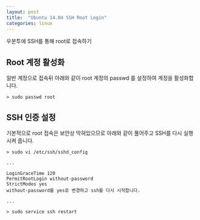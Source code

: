 ```yaml
---
layout: post
title:  "Ubuntu 14.04 SSH Root Login"
categories: linux
---
```


우분투에 SSH를 통해 root로 접속하기

## Root 계정 활성화
일반 계정으로 접속뒤 아래와 같이 root 계정의 passwd 를 설정하여 계정을 활성화합니다.

```
> sudo passwd root
```

## SSH 인증 설정
기본적으로 root 접속은 보안상 막혀있으므로 아래와 같이 풀어주고 SSH를 다시 실행시켜 줍니다.

```
> sudo vi /etc/ssh/sshd_config

...

LoginGraceTime 120
PermitRootLogin without-password
StrictModes yes
without-password를 yes로 변경하고 ssh를 다시 시작합니다.

...

> sudo service ssh restart
```
